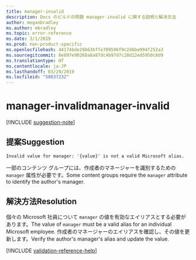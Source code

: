 ```yaml
---
title: manager-invalid
description: Docs のビルドの問題 manager-invalid に関する説明と解決方法
author: meganbradley
ms.author: mbradley
ms.topic: error-reference
ms.date: 3/1/2019
ms.prod: non-product-specific
ms.openlocfilehash: 44174bde29b63bffe709596f9c2d6be994f252a3
ms.sourcegitcommit: 8e897e90268a8a87dc4b97d7c28d22ed5950c8d9
ms.translationtype: HT
ms.contentlocale: ja-JP
ms.lasthandoff: 03/29/2019
ms.locfileid: "58637232"
---
```

# <a name="manager-invalid"></a><span data-ttu-id="06cd7-103">manager-invalid</span><span class="sxs-lookup"><span data-stu-id="06cd7-103">manager-invalid</span></span>

[!INCLUDE [suggestion-note](includes/suggestion-note.md)]

## <a name="suggestion"></a><span data-ttu-id="06cd7-104">提案</span><span class="sxs-lookup"><span data-stu-id="06cd7-104">Suggestion</span></span>

`Invalid value for manager: '{value}' is not a valid Microsoft alias.`

<span data-ttu-id="06cd7-105">一部のコンテンツ グループには、作成者のマネージャーを識別するための `manager` 属性が必要です。</span><span class="sxs-lookup"><span data-stu-id="06cd7-105">Some content groups require the `manager` attribute to identify the author's manager.</span></span>

## <a name="resolution"></a><span data-ttu-id="06cd7-106">解決方法</span><span class="sxs-lookup"><span data-stu-id="06cd7-106">Resolution</span></span>

<span data-ttu-id="06cd7-107">個々の Microsoft 社員について `manager` の値を有効なエイリアスとする必要があります。</span><span class="sxs-lookup"><span data-stu-id="06cd7-107">The value of `manager` must be a valid alias for an individual Microsoft employee.</span></span> <span data-ttu-id="06cd7-108">作成者のマネージャーのエイリアスを確認し、その値を更新します。</span><span class="sxs-lookup"><span data-stu-id="06cd7-108">Verify the author's manager's alias and update the value.</span></span>

<!--make sure to add this file to your includes folder and verify the path-->
[!INCLUDE [validation-reference-help](includes/validation-reference-help.md)]
